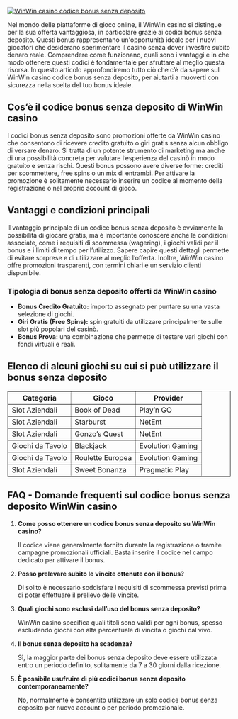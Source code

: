 [![WinWin casino codice bonus senza deposito](https://123-caf.pages.dev/gitsignup.png)](https://vrmoo.ru/Bt82HjjY)

<div>   <p>Nel mondo delle piattaforme di gioco online, il WinWin casino si distingue per la sua offerta vantaggiosa, in particolare grazie ai codici bonus senza deposito. Questi bonus rappresentano un'opportunità ideale per i nuovi giocatori che desiderano sperimentare il casinò senza dover investire subito denaro reale. Comprendere come funzionano, quali sono i vantaggi e in che modo ottenere questi codici è fondamentale per sfruttare al meglio questa risorsa. In questo articolo approfondiremo tutto ciò che c’è da sapere sul WinWin casino codice bonus senza deposito, per aiutarti a muoverti con sicurezza nella scelta del tuo bonus ideale.</p>      <h2>Cos’è il codice bonus senza deposito di WinWin casino</h2>   <p>I codici bonus senza deposito sono promozioni offerte da WinWin casino che consentono di ricevere credito gratuito o giri gratis senza alcun obbligo di versare denaro. Si tratta di un potente strumento di marketing ma anche di una possibilità concreta per valutare l’esperienza del casinò in modo gratuito e senza rischi. Questi bonus possono avere diverse forme: crediti per scommettere, free spins o un mix di entrambi. Per attivare la promozione è solitamente necessario inserire un codice al momento della registrazione o nel proprio account di gioco.</p>      <h2>Vantaggi e condizioni principali</h2>   <p>Il vantaggio principale di un codice bonus senza deposito è ovviamente la possibilità di giocare gratis, ma è importante conoscere anche le condizioni associate, come i requisiti di scommessa (wagering), i giochi validi per il bonus e i limiti di tempo per l’utilizzo. Sapere capire questi dettagli permette di evitare sorprese e di utilizzare al meglio l’offerta. Inoltre, WinWin casino offre promozioni trasparenti, con termini chiari e un servizio clienti disponibile.</p>      <h3>Tipologia di bonus senza deposito offerti da WinWin casino</h3>   <ul>   <li><strong>Bonus Credito Gratuito:</strong> importo assegnato per puntare su una vasta selezione di giochi.</li>   <li><strong>Giri Gratis (Free Spins):</strong> spin gratuiti da utilizzare principalmente sulle slot più popolari del casinò.</li>   <li><strong>Bonus Prova:</strong> una combinazione che permette di testare vari giochi con fondi virtuali e reali.</li>   </ul>      <h2>Elenco di alcuni giochi su cui si può utilizzare il bonus senza deposito</h2>   <table border="1" cellspacing="0" cellpadding="5">   <thead>   <tr><th>Categoria</th><th>Gioco</th><th>Provider</th></tr>   </thead>   <tbody>   <tr><td>Slot Aziendali</td><td>Book of Dead</td><td>Play’n GO</td></tr>   <tr><td>Slot Aziendali</td><td>Starburst</td><td>NetEnt</td></tr>   <tr><td>Slot Aziendali</td><td>Gonzo’s Quest</td><td>NetEnt</td></tr>   <tr><td>Giochi da Tavolo</td><td>Blackjack</td><td>Evolution Gaming</td></tr>   <tr><td>Giochi da Tavolo</td><td>Roulette Europea</td><td>Evolution Gaming</td></tr>   <tr><td>Slot Aziendali</td><td>Sweet Bonanza</td><td>Pragmatic Play</td></tr>   </tbody>   </table>      <h2>FAQ - Domande frequenti sul codice bonus senza deposito WinWin casino</h2>   <ol>   <li><strong>Come posso ottenere un codice bonus senza deposito su WinWin casino?</strong>   <p>Il codice viene generalmente fornito durante la registrazione o tramite campagne promozionali ufficiali. Basta inserire il codice nel campo dedicato per attivare il bonus.</p>   </li>   <li><strong>Posso prelevare subito le vincite ottenute con il bonus?</strong>   <p>Di solito è necessario soddisfare i requisiti di scommessa previsti prima di poter effettuare il prelievo delle vincite.</p>   </li>   <li><strong>Quali giochi sono esclusi dall’uso del bonus senza deposito?</strong>   <p>WinWin casino specifica quali titoli sono validi per ogni bonus, spesso escludendo giochi con alta percentuale di vincita o giochi dal vivo.</p>   </li>   <li><strong>Il bonus senza deposito ha scadenza?</strong>   <p>Sì, la maggior parte dei bonus senza deposito deve essere utilizzata entro un periodo definito, solitamente da 7 a 30 giorni dalla ricezione.</p>   </li>   <li><strong>È possibile usufruire di più codici bonus senza deposito contemporaneamente?</strong>   <p>No, normalmente è consentito utilizzare un solo codice bonus senza deposito per nuovo account o per periodo promozionale.</p>   </li>   </ol>   </div>